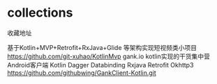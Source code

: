 # collections
收藏地址

基于Kotlin+MVP+Retrofit+RxJava+Glide 等架构实现短视频类小项目
https://github.com/git-xuhao/KotlinMvp
gank.io kotlin实现的干货集中营Android客户端 Kotlin Dagger Databinding Rxjava Retrofit Okhttp3
https://github.com/githubwing/GankClient-Kotlin.git
